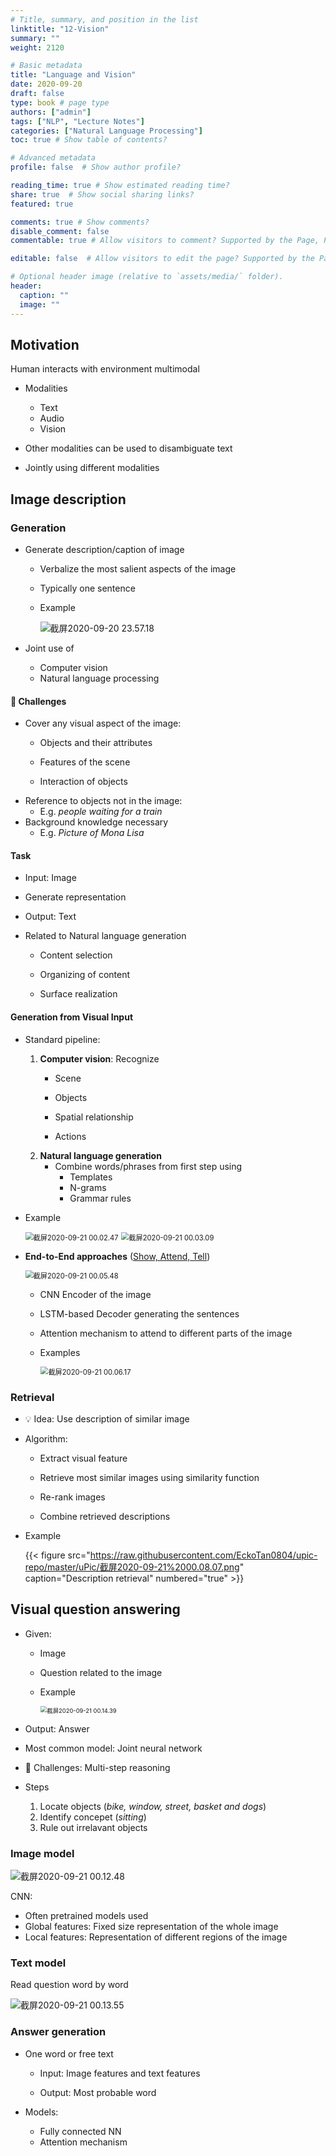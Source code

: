 ```yaml
---
# Title, summary, and position in the list
linktitle: "12-Vision"
summary: ""
weight: 2120

# Basic metadata
title: "Language and Vision"
date: 2020-09-20
draft: false
type: book # page type
authors: ["admin"]
tags: ["NLP", "Lecture Notes"]
categories: ["Natural Language Processing"]
toc: true # Show table of contents?

# Advanced metadata
profile: false  # Show author profile?

reading_time: true # Show estimated reading time?
share: true  # Show social sharing links?
featured: true

comments: true # Show comments?
disable_comment: false
commentable: true # Allow visitors to comment? Supported by the Page, Post, and Docs content types.

editable: false  # Allow visitors to edit the page? Supported by the Page, Post, and Docs content types.

# Optional header image (relative to `assets/media/` folder).
header:
  caption: ""
  image: ""
---
```


## Motivation

Human interacts with environment multimodal 

- Modalities
  - Text
  - Audio 
  - Vision

- Other modalities can be used to disambiguate text 
- Jointly using different modalities

## Image description 

### Generation

- Generate description/caption of image 

  - Verbalize the most salient aspects of the image 

  - Typically one sentence

  - Example

    ![截屏2020-09-20 23.57.18](https://raw.githubusercontent.com/EckoTan0804/upic-repo/master/uPic/截屏2020-09-20%2023.57.18.png)

- Joint use of

  - Computer vision
  - Natural language processing

#### 🔴 Challenges

- Cover any visual aspect of the image: 
  - Objects and their attributes

  - Features of the scene

  - Interaction of objects
- Reference to objects not in the image: 
  - E.g. *people waiting for a train*
- Background knowledge necessary 
  - E.g. *Picture of Mona Lisa*

#### Task

- Input: Image

- Generate representation

- Output: Text

- Related to Natural language generation 

  - Content selection

  - Organizing of content 
  - Surface realization

#### Generation from Visual Input

- Standard pipeline:
  1. **Computer vision**: Recognize
     - Scene
     - Objects

     - Spatial relationship 
     - Actions
  2. **Natural language generation**
     - Combine words/phrases from first step using
       - Templates 
       - N-grams 
       - Grammar rules

- Example

  <img src="https://raw.githubusercontent.com/EckoTan0804/upic-repo/master/uPic/截屏2020-09-21%2000.02.47.png" alt="截屏2020-09-21 00.02.47" style="zoom:80%;" />

  <img src="https://raw.githubusercontent.com/EckoTan0804/upic-repo/master/uPic/截屏2020-09-21%2000.03.09.png" alt="截屏2020-09-21 00.03.09" style="zoom:80%;" />

- **End-to-End approaches** ([Show, Attend, Tell](https://arxiv.org/abs/1502.03044))

  <img src="https://raw.githubusercontent.com/EckoTan0804/upic-repo/master/uPic/截屏2020-09-21%2000.05.48.png" alt="截屏2020-09-21 00.05.48" style="zoom:80%;" />

  - CNN Encoder of the image

  - LSTM-based Decoder generating the sentences

  - Attention mechanism to attend to different parts of the image

  - Examples

    <img src="https://raw.githubusercontent.com/EckoTan0804/upic-repo/master/uPic/截屏2020-09-21%2000.06.17.png" alt="截屏2020-09-21 00.06.17" style="zoom:80%;" />

### Retrieval

- 💡 Idea: Use description of similar image

- Algorithm:

  - Extract visual feature

  - Retrieve most similar images using similarity function 
  - Re-rank images

  - Combine retrieved descriptions

- Example

  {{< figure src="https://raw.githubusercontent.com/EckoTan0804/upic-repo/master/uPic/截屏2020-09-21%2000.08.07.png" caption="Description retrieval" numbered="true" >}}

## Visual question answering

- Given: 

  - Image

  - Question related to the image

  - Example

    <img src="https://raw.githubusercontent.com/EckoTan0804/upic-repo/master/uPic/截屏2020-09-21%2000.14.39.png" alt="截屏2020-09-21 00.14.39" style="zoom:67%;" />

- Output: Answer

- Most common model: Joint neural network

- 🔴 Challenges: Multi-step reasoning

- Steps

  1. Locate objects (*bike, window, street, basket and dogs*)
  2. Identify concepet (*sitting*)
  3. Rule out irrelavant objects

### Image model

![截屏2020-09-21 00.12.48](https://raw.githubusercontent.com/EckoTan0804/upic-repo/master/uPic/截屏2020-09-21%2000.12.48.png)

CNN:

- Often pretrained models used 
- Global features: Fixed size representation of the whole image 
- Local features: Representation of different regions of the image

### Text model

Read question word by word

![截屏2020-09-21 00.13.55](https://raw.githubusercontent.com/EckoTan0804/upic-repo/master/uPic/截屏2020-09-21%2000.13.55.png)

### Answer generation

- One word or free text

  - Input: Image features and text features

  - Output: Most probable word

- Models:

  - Fully connected NN 
  - Attention mechanism
